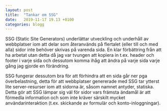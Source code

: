 ```yaml
---
layout: post
title:  "Tankar om SSG"
date:   2019-11-17 19.13 +0100
categories: blogg
---
```


SSG (Static Site Generators) underlättar utveckling och underhåll av webbplatser iom att delar som återanvänds på flertalet (eller till och med alla) sidor inte behöver skrivas på varenda sida. En klar förbättring från att ha arbetat utan detta då jag var tvungen att kopiera in t.ex. header och footer i varje sida och dessutom komma ihåg att ändra på varje sida varje gång jag gjorde en förändring.

SSG fungerar dessutom bra för att förhindra att en sida går ner pga överbelastning, detta för att webbplatser genererade med SSG tar ytterst lite server-resurser iom att sidorna är, såsom namnet antyder, statiska. Detta gör att SSG lämpar sig väl för sidor vars främsta ändamål är att förmedla information och som inte kräver särskilt mycket användarinteraktion (t.ex. skickande av formulär och konto-inloggningar).